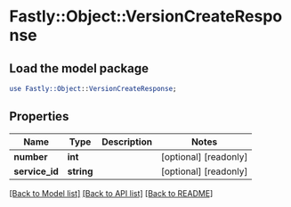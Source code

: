 # Fastly::Object::VersionCreateResponse

## Load the model package
```perl
use Fastly::Object::VersionCreateResponse;
```

## Properties
Name | Type | Description | Notes
------------ | ------------- | ------------- | -------------
**number** | **int** |  | [optional] [readonly] 
**service_id** | **string** |  | [optional] [readonly] 

[[Back to Model list]](../README.md#documentation-for-models) [[Back to API list]](../README.md#documentation-for-api-endpoints) [[Back to README]](../README.md)


